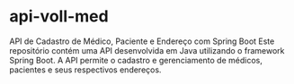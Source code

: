 # api-voll-med
API de Cadastro de Médico, Paciente e Endereço com Spring Boot  Este repositório contém uma API desenvolvida em Java utilizando o framework Spring Boot. A API permite o cadastro e gerenciamento de médicos, pacientes e seus respectivos endereços.

